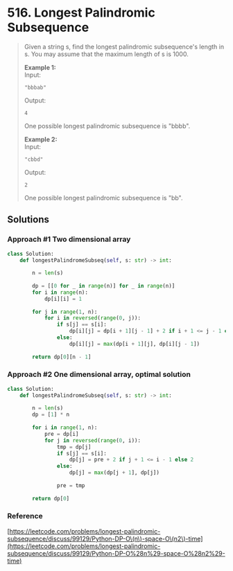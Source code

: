 # 516. Longest Palindromic Subsequence

> Given a string s, find the longest palindromic subsequence's length in s. You may assume that the maximum length of s is 1000.
>
> **Example 1:**  
> Input:
>
> ```text
> "bbbab"
> ```
>
> Output:
>
> ```text
> 4
> ```
>
> One possible longest palindromic subsequence is "bbbb".
>
> **Example 2:**  
> Input:
>
> ```text
> "cbbd"
> ```
>
> Output:
>
> ```text
> 2
> ```
>
> One possible longest palindromic subsequence is "bb".

## Solutions

### Approach \#1 Two dimensional array

```python
class Solution:
    def longestPalindromeSubseq(self, s: str) -> int:
        
        n = len(s)
    
        dp = [[0 for _ in range(n)] for _ in range(n)]
        for i in range(n):
            dp[i][i] = 1
            
        for j in range(1, n):
            for i in reversed(range(0, j)):
                if s[j] == s[i]:
                    dp[i][j] = dp[i + 1][j - 1] + 2 if i + 1 <= j - 1 else 2
                else:
                    dp[i][j] = max(dp[i + 1][j], dp[i][j - 1])
                    
        return dp[0][n - 1]
```

### Approach \#2 One dimensional array, optimal solution

```python
class Solution:
    def longestPalindromeSubseq(self, s: str) -> int:
    
        n = len(s)
        dp = [1] * n
        
        for i in range(1, n):
            pre = dp[i]
            for j in reversed(range(0, i)):
                tmp = dp[j]
                if s[j] == s[i]:
                    dp[j] = pre + 2 if j + 1 <= i - 1 else 2
                else:
                    dp[j] = max(dp[j + 1], dp[j])
                    
                pre = tmp
        
        return dp[0]
```

### Reference

[https://leetcode.com/problems/longest-palindromic-subsequence/discuss/99129/Python-DP-O\(n\)-space-O\(n2\)-time](https://leetcode.com/problems/longest-palindromic-subsequence/discuss/99129/Python-DP-O%28n%29-space-O%28n2%29-time)

